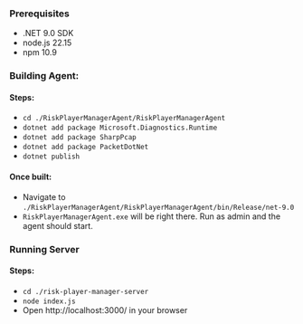 ### Prerequisites
- .NET 9.0 SDK
- node.js 22.15
- npm 10.9

### Building Agent:

#### Steps:
- `cd ./RiskPlayerManagerAgent/RiskPlayerManagerAgent`
- `dotnet add package Microsoft.Diagnostics.Runtime`
- `dotnet add package SharpPcap`
- `dotnet add package PacketDotNet`
- `dotnet publish`

#### Once built:
- Navigate to `./RiskPlayerManagerAgent/RiskPlayerManagerAgent/bin/Release/net-9.0`
- `RiskPlayerManagerAgent.exe` will be right there. Run as admin and the agent should start.

### Running Server

#### Steps:
- `cd ./risk-player-manager-server`
- `node index.js`
- Open http://localhost:3000/ in your browser